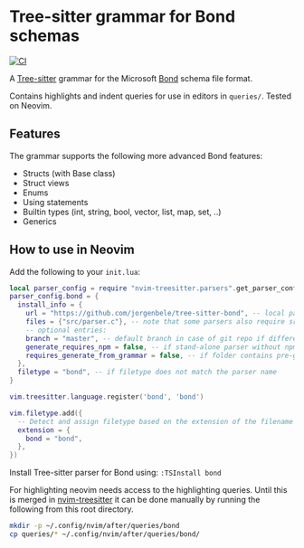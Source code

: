 # Tree-sitter grammar for Bond schemas

[![CI](https://github.com/jorgenbele/tree-sitter-bond/actions/workflows/ci.yml/badge.svg)](https://github.com/jorgenbele/tree-sitter-bond/actions/workflows/ci.yml)

A [Tree-sitter](https://github.com/tree-sitter/tree-sitter) grammar for the Microsoft [Bond](https://github.com/microsoft/bond) schema file format.

Contains highlights and indent queries for use in editors in `queries/`. Tested on Neovim.

## Features
The grammar supports the following more advanced Bond features: 
- Structs (with Base class)
- Struct views
- Enums
- Using statements
- Builtin types (int, string, bool, vector<T>, list<T>, map<T>, set<T>, ..)
- Generics

## How to use in Neovim
Add the following to your `init.lua`:

```lua
local parser_config = require "nvim-treesitter.parsers".get_parser_configs()
parser_config.bond = {
  install_info = {
    url = "https://github.com/jorgenbele/tree-sitter-bond", -- local path or git repo
    files = {"src/parser.c"}, -- note that some parsers also require src/scanner.c or src/scanner.cc
    -- optional entries:
    branch = "master", -- default branch in case of git repo if different from master
    generate_requires_npm = false, -- if stand-alone parser without npm dependencies
    requires_generate_from_grammar = false, -- if folder contains pre-generated src/parser.c
  },
  filetype = "bond", -- if filetype does not match the parser name
}

vim.treesitter.language.register('bond', 'bond')

vim.filetype.add({
  -- Detect and assign filetype based on the extension of the filename
  extension = {
    bond = "bond",
  },
})
```

Install Tree-sitter parser for Bond using: `:TSInstall bond`

For highlighting neovim needs access to the highlighting queries. Until this is merged in [nvim-treesitter](https://github.com/nvim-treesitter/nvim-treesitter) it can be done manually by running the following from this root directory.

```bash
mkdir -p ~/.config/nvim/after/queries/bond
cp queries/* ~/.config/nvim/after/queries/bond/
```

